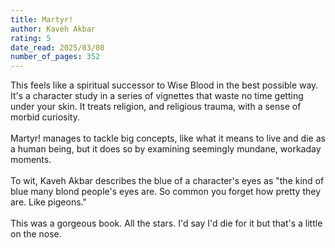```yaml
---
title: Martyr!
author: Kaveh Akbar
rating: 5
date_read: 2025/03/08
number_of_pages: 352
---
```


This feels like a spiritual successor to Wise Blood in the best possible way. It's a character study in a series of vignettes that waste no time getting under your skin. It treats religion, and religious trauma, with a sense of morbid curiosity. <br/><br/>Martyr! manages to tackle big concepts, like what it means to live and die as a human being, but it does so by examining seemingly mundane, workaday moments. <br/><br/>To wit, Kaveh Akbar describes the blue of a character's eyes as "the kind of blue many blond people's eyes are. So common you forget how pretty they are. Like pigeons."<br/><br/>This was a gorgeous book. All the stars. I'd say I'd die for it but that's a little on the nose. 